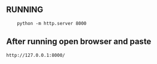## RUNNING 
```
    python -m http.server 8000
```
## After running open browser and paste
```
http://127.0.0.1:8000/
```

